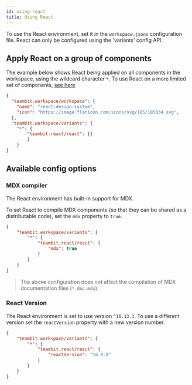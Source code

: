 ```yaml
---
id: using-react
title: Using React
---
```


To use the React environment, set it in the `workspace.jsonc` configuration file. React can only be configured using the 'variants' config API.

## Apply React on a group of components
The example below shows React being applied on all components in the workspace, using the wildcard character `*`. To use React on a more limited set of components, [see here](/docs/workspace/cascading-rules)

```json
{
  "teambit.workspace/workspace": {
    "name": "react-design-system",
    "icon": "https://image.flaticon.com/icons/svg/185/185034.svg",
  },
  "teambit.workspace/variants": {
    "*": {
        "teambit.react/react": {}
        }
    }
}
```
## Available config options
### MDX compiler
The React environment has built-in support for MDX. 

To set React to compile MDX components (so that they can be shared as a distributable code), set the `mdx` property to `true`.

```json
{
    "teambit.workspace/variants": {
        "*": {
            "teambit.react/react": {
                "mdx": true
            }
        }
    }
}
```
 > The above configuration does not affect the compilation of MDX documentation files (`*.doc.mdx`).

 ### React Version

The React environment is set to use version `^16.13.1`. To use a different version set the `reactVersion` property with a new version number.

```json
{
    "teambit.workspace/variants": {
        "*": {
            "teambit.react/react": {
                "reactVersion": "16.0.0"
            }
        }
    }
}
```

